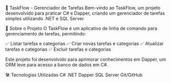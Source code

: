 📝 TaskFlow - Gerenciador de Tarefas
Bem-vindo ao TaskFlow, um projeto desenvolvido para praticar C# e Dapper, criando um gerenciador de tarefas simples utilizando .NET e SQL Server.

🚀 Sobre o Projeto
O TaskFlow é um aplicativo de linha de comando para gerenciamento de tarefas, permitindo:

✅ Listar tarefas e categorias
✅ Criar novas tarefas e categorias
✅ Atualizar tarefas e categorias
✅ Excluir tarefas e categorias

Este projeto foi desenvolvido para aprimorar conhecimentos em Dapper, um ORM leve para acesso a banco de dados em C#.

🛠 Tecnologias Utilizadas
C#
.NET
Dapper
SQL Server
Git/GitHub
